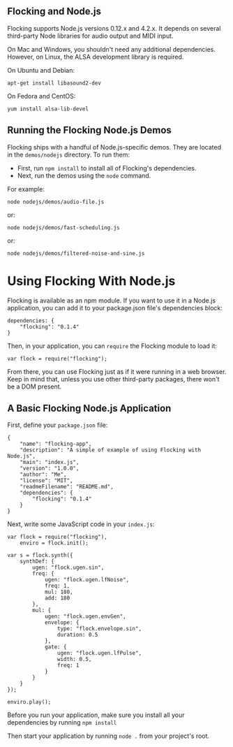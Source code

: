 ## Flocking and Node.js ##

Flocking supports Node.js versions 0.12.x and 4.2.x. It depends on several third-party Node libraries for audio output and MIDI input.

On Mac and Windows, you shouldn't need any additional dependencies. However, on Linux, the ALSA development library is required.

On Ubuntu and Debian:

    apt-get install libasound2-dev

On Fedora and CentOS:

    yum install alsa-lib-devel

## Running the Flocking Node.js Demos ##

Flocking ships with a handful of Node.js-specific demos. They are located in the <code>demos/nodejs</code> directory. To run them:
* First, run <code>npm install</code> to install all of Flocking's dependencies.
* Next, run the demos using the <code>node</code> command.

For example:

    node nodejs/demos/audio-file.js

or:

    node nodejs/demos/fast-scheduling.js

or:

    node nodejs/demos/filtered-noise-and-sine.js


# Using Flocking With Node.js #

Flocking is available as an npm module. If you want to use it in a Node.js application, you can add it to your package.json file's dependencies block:

    dependencies: {
        "flocking": "0.1.4"
    }

Then, in your application, you can <code>require</code> the Flocking module to load it:

    var flock = require("flocking");

From there, you can use Flocking just as if it were running in a web browser. Keep in mind that, unless you use other third-party packages, there won't be a DOM present.


## A Basic Flocking Node.js Application ##

First, define your <code>package.json</code> file:

    {
        "name": "flocking-app",
        "description": "A simple of example of using Flocking with Node.js",
        "main": "index.js",
        "version": "1.0.0",
        "author": "Me",
        "license": "MIT",
        "readmeFilename": "README.md",
        "dependencies": {
            "flocking": "0.1.4"
        }
    }

Next, write some JavaScript code in your <code>index.js</code>:

    var flock = require("flocking"),
        enviro = flock.init();

    var s = flock.synth({
        synthDef: {
            ugen: "flock.ugen.sin",
            freq: {
                ugen: "flock.ugen.lfNoise",
                freq: 1,
                mul: 180,
                add: 180
            },
            mul: {
                ugen: "flock.ugen.envGen",
                envelope: {
                    type: "flock.envelope.sin",
                    duration: 0.5
                },
                gate: {
                    ugen: "flock.ugen.lfPulse",
                    width: 0.5,
                    freq: 1
                }
            }
        }
    });

    enviro.play();

Before you run your application, make sure you install all your dependencies by running <code>npm install</code>

Then start your application by running <code>node .</code> from your project's root.
